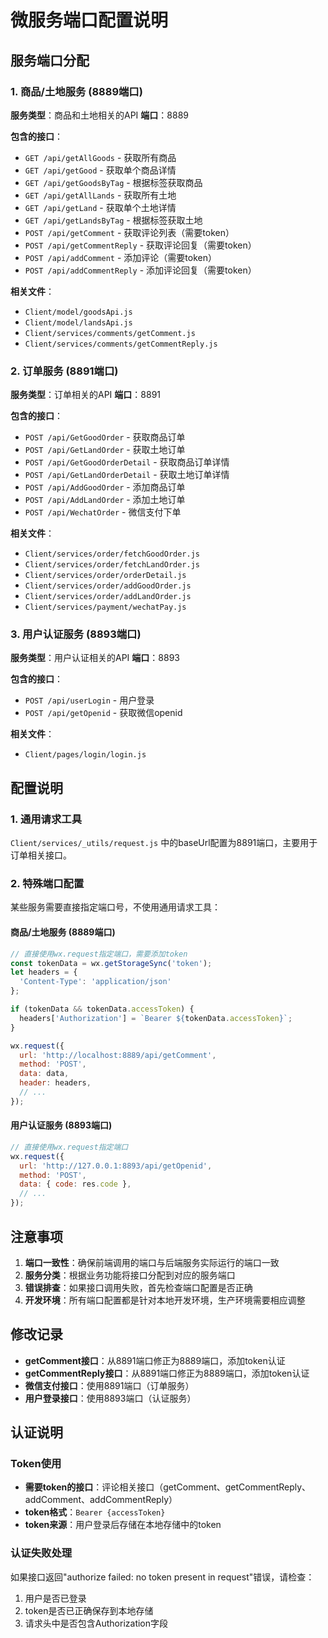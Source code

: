 # 微服务端口配置说明

## 服务端口分配

### 1. 商品/土地服务 (8889端口)
**服务类型**：商品和土地相关的API
**端口**：8889

**包含的接口**：
- `GET /api/getAllGoods` - 获取所有商品
- `GET /api/getGood` - 获取单个商品详情
- `GET /api/getGoodsByTag` - 根据标签获取商品
- `GET /api/getAllLands` - 获取所有土地
- `GET /api/getLand` - 获取单个土地详情
- `GET /api/getLandsByTag` - 根据标签获取土地
- `POST /api/getComment` - 获取评论列表（需要token）
- `POST /api/getCommentReply` - 获取评论回复（需要token）
- `POST /api/addComment` - 添加评论（需要token）
- `POST /api/addCommentReply` - 添加评论回复（需要token）

**相关文件**：
- `Client/model/goodsApi.js`
- `Client/model/landsApi.js`
- `Client/services/comments/getComment.js`
- `Client/services/comments/getCommentReply.js`

### 2. 订单服务 (8891端口)
**服务类型**：订单相关的API
**端口**：8891

**包含的接口**：
- `POST /api/GetGoodOrder` - 获取商品订单
- `POST /api/GetLandOrder` - 获取土地订单
- `POST /api/GetGoodOrderDetail` - 获取商品订单详情
- `POST /api/GetLandOrderDetail` - 获取土地订单详情
- `POST /api/AddGoodOrder` - 添加商品订单
- `POST /api/AddLandOrder` - 添加土地订单
- `POST /api/WechatOrder` - 微信支付下单

**相关文件**：
- `Client/services/order/fetchGoodOrder.js`
- `Client/services/order/fetchLandOrder.js`
- `Client/services/order/orderDetail.js`
- `Client/services/order/addGoodOrder.js`
- `Client/services/order/addLandOrder.js`
- `Client/services/payment/wechatPay.js`

### 3. 用户认证服务 (8893端口)
**服务类型**：用户认证相关的API
**端口**：8893

**包含的接口**：
- `POST /api/userLogin` - 用户登录
- `POST /api/getOpenid` - 获取微信openid

**相关文件**：
- `Client/pages/login/login.js`

## 配置说明

### 1. 通用请求工具
`Client/services/_utils/request.js` 中的baseUrl配置为8891端口，主要用于订单相关接口。

### 2. 特殊端口配置
某些服务需要直接指定端口号，不使用通用请求工具：

#### 商品/土地服务 (8889端口)
```javascript
// 直接使用wx.request指定端口，需要添加token
const tokenData = wx.getStorageSync('token');
let headers = {
  'Content-Type': 'application/json'
};

if (tokenData && tokenData.accessToken) {
  headers['Authorization'] = `Bearer ${tokenData.accessToken}`;
}

wx.request({
  url: 'http://localhost:8889/api/getComment',
  method: 'POST',
  data: data,
  header: headers,
  // ...
});
```

#### 用户认证服务 (8893端口)
```javascript
// 直接使用wx.request指定端口
wx.request({
  url: 'http://127.0.0.1:8893/api/getOpenid',
  method: 'POST',
  data: { code: res.code },
  // ...
});
```

## 注意事项

1. **端口一致性**：确保前端调用的端口与后端服务实际运行的端口一致
2. **服务分类**：根据业务功能将接口分配到对应的服务端口
3. **错误排查**：如果接口调用失败，首先检查端口配置是否正确
4. **开发环境**：所有端口配置都是针对本地开发环境，生产环境需要相应调整

## 修改记录

- **getComment接口**：从8891端口修正为8889端口，添加token认证
- **getCommentReply接口**：从8891端口修正为8889端口，添加token认证
- **微信支付接口**：使用8891端口（订单服务）
- **用户登录接口**：使用8893端口（认证服务）

## 认证说明

### Token使用
- **需要token的接口**：评论相关接口（getComment、getCommentReply、addComment、addCommentReply）
- **token格式**：`Bearer {accessToken}`
- **token来源**：用户登录后存储在本地存储中的token

### 认证失败处理
如果接口返回"authorize failed: no token present in request"错误，请检查：
1. 用户是否已登录
2. token是否已正确保存到本地存储
3. 请求头中是否包含Authorization字段 